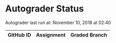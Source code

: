 # Autograder Status
Autograder last run at: November 10, 2018 at 02:40

| GitHub ID | Assignment | Graded Branch |
|-----------|------------|---------------|
